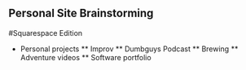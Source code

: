 Personal Site Brainstorming
--------
#Squarespace Edition
* Personal projects
** Improv
** Dumbguys Podcast
** Brewing
** Adventure videos
** Software portfolio
